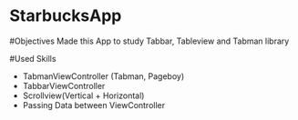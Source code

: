# StarbucksApp

#Objectives
Made this App to study Tabbar, Tableview and Tabman library

#Used Skills
- TabmanViewController (Tabman, Pageboy)
- TabbarViewController
- Scrollview(Vertical + Horizontal)
- Passing Data between ViewController


